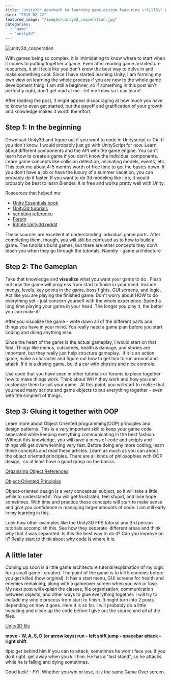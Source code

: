 ```yaml
---
title: "Unity3d: Approach to learning game design featuring \"Kill5\" playable game"
date: "2010-02-22"
featured_image: "/images/unity3d_cooperation.jpg"
categories: 
  - "game"
  - "unity3d"
---
```


![unity3d_cooperation](/images/unity3d_cooperation.jpg "unity3d_cooperation")

With games being so complex, it is intimidating to know where to start when it comes to putting together a game. Even after reading game architecture resources, it still feels like you don't know the best way to delve in and make something cool. Since I have started learning Unity, I am forming my own view on learning the whole process if you are new to the whole game development thing. I am still a beginner, so if something in this post isn't perfectly right, don't get mad at me - let me know so I can learn!

After reading the post, it might appear discouraging at how much you have to know to even get started, but the payoff and gratification of your growth and knowledge makes it worth the effort.

## Step 1: In the beginning

Download Unity3d and figure out if you want to code in Unityscript or C#. If you don't know, I would probably just go with UnityScript for now. Learn about different components and the API with the game engine. You can't learn how to create a game if you don't know the individual components. Learn game concepts like collision detection, animating models, events, etc. This took me about 4-5 months worth of free time to get the basics down. If you don't have a job or have the luxury of a summer vacation, you can probably do it faster. If you want to do 3d modeling like I do, it would probably be best to learn Blender. It is free and works pretty well with Unity.

Resources that helped me:

- [Unity Essentials book](http://www.packtpub.com/unity-game-development-essentials/book)
- [Unity3d turorials](http://unity3d.com/support/resources/tutorials/)
- [scripting reference](http://unity3d.com/support/documentation/ScriptReference/index.html)
- [Forum](http://forum.unity3d.com/)
- [Infinte Unity3d reddit](http://www.reddit.com/r/Unity3D/)

These sources are excellent at understanding individual game parts. After completing them, though, you will still be confused as to how to build a game. The tutorials build games, but there are other concepts they don't teach you when they go through the tutorials. Namely - game architecture

## Step 2: The Gameplan

Take that knowledge and **visualize** what you want your game to do . Flesh out how the game will progress from start to finish in your mind. Include menus, levels, key points in the game, boss fights, GUI screens, and logic. Act like you are playing the finished game. Don't worry about HOW to do everything yet - just concern yourself with the whole experience. Spend a long time playing your game in your head. The longer you play it, the better you can make it!

After you visualize the game - write down all of the different parts and things you have in your mind. You really need a game plan before you start coding and doing anything else.

Since the heart of the game is the actual gameplay, I would start on that first. Things like menus, cutscenes, health & damage, and stories are important, but they really just help structure gameplay.  If it is an action game, make a character and figure out how to get him to run around and attack. If it is a driving game, build a car with physics and nice controls.

Use code that you have seen in other tutorials or forums to piece together how to make things work. Think about WHY they work and how you can customize them to suit your game.  At this point, you will start to realize that you need many scripts and game objects to put everything together - even with the simplest of things.

## Step 3: Gluing it together with OOP

Learn more about Object Oriented programming(OOP) principles and design patterns. This is a very important skill to keep your game code seperated while keeping everything communicating in the best fashion. Without this knowledge, you will have a mess of code and scripts and things will get overwhelming very fast. Before doing any more coding, learn these concepts and read these articles. Learn as much as you can about the object oriented principles. There are all kinds of philosophies with OOP design,  so at least have a good grasp on the basics.

[Organizing Object References](http://www.unityessentials.com/blog/articles/references.html)

[Object-Oriented Principles](http://www.codeproject.com/KB/architecture/OOP_Concepts_and_manymore.aspx)

Object-oriented design is a very conceptual subject, so it will take a little while to understand it. You will get frustrated, feel stupid, and lose hope sometimes. With time and practice these concepts will start to make sense and give you confidence in managing larger amounts of code. I am still early in my learning in this.

Look how other examples like the Unity3D FPS tutorial and 3rd person tutorials accomplish this. See how they separate  different areas and think why that it was separated. Is this the best way to do it? Can you improve on it? Really start to think about why code is where it is.

## A little later

Coming up soon is a little game architecture tutorial/explanation of my logic for a small game I created. The point of the game is to kill 5 enemies before you get killed (how original). It has a start menu, GUI screens for health and enemies remaining, along with a gameover screen when you win or lose.  My next post will explain the classes, file organization, communication between objects, and other ways to glue everything together. I will try to include my whole process from start to finish. It might turn into 2 posts depending on how it goes. Here it is so far. I will probably do a little tweaking and clean up the code before I give out the source and all of the files.

[Unity3D file](/unity3d/kill5.unity3d)

**move - W, A, S, D (or arrow keys) run - left shift jump - spacebar attack - right shift**

tips: get behind him if you can to attack, sometimes he won't face you if you do it right. get away when you kill him. He has a "last stand", so he attacks while he is falling and dying sometimes.

Good luck! - FYI, Whether you win or lose, it is the same Game Over screen.
